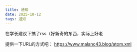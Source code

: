 ```yaml
---
title: 通知
date: 2025-10-12
tags: 通知
---
```

在学长建议下搞了rss（好新奇的东西，实际上好老

提供一下URL的方式吧： https://www.malanc43.blog/atom.xml

